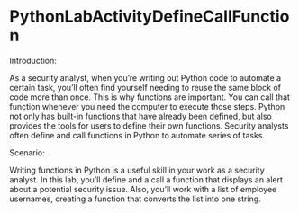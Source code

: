 # PythonLabActivityDefineCallFunction

Introduction:

As a security analyst, when you’re writing out Python code to automate a certain task, you’ll often
find yourself needing to reuse the same block of code more than once. This is why functions are
important. You can call that function whenever you need the computer to execute those steps.
Python not only has built-in functions that have already been defined, but also provides the tools
for users to define their own functions. Security analysts often define and call functions in Python
to automate series of tasks.

Scenario:

Writing functions in Python is a useful skill in your work as a security analyst. In this lab, you’ll
define and a call a function that displays an alert about a potential security issue. Also, you’ll work
with a list of employee usernames, creating a function that converts the list into one string.
